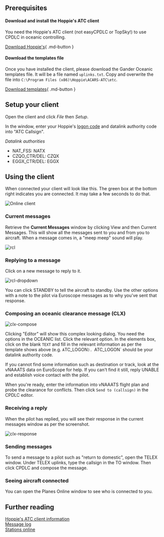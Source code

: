 ## Prerequisites

#### Download and install the Hoppie's ATC client

You need the Hoppie's ATC client (not easyCPDLC or TopSky!) to use CPDLC in oceanic controlling.

[Download Hoppie's](https://www.hoppie.nl/acars/prg/atc/){ .md-button }

#### Download the templates file

Once you have installed the client, please download the Gander Oceanic templates file. It will be a file named `uplinks.txt`. Copy and overwrite the file into `C:\Program Files (x86)\Hoppie\ACARS-ATC\etc`.

[Download templates](https://cdn.ganderoceanic.ca/resources/files/atc/uplink.txt){ .md-button }

## Setup your client

Open the client and click *File* then *Setup*.

In the window, enter your Hoppie's [logon code](https://www.hoppie.nl/acars/system/register.html) and datalink authority code into "ATC Callsign".

*Datalink authorities*

* NAT_FSS: NATX
* CZQO_CTR/DEL: CZQX
* EGGX_CTR/DEL: EGGX

## Using the client

When connected your client will look like this. The green box at the bottom right indicates you are connected. It may take a few seconds to do that.

![Online client](/assets/cpdlc/online.png)

### Current messages

Retrieve the **Current Messages** window by clicking View and then Current Messages. This will show all the messages sent to you and from you to aircraft. When a message comes in, a "meep meep" sound will play.

![rcl](/assets/cpdlc/rcl.png)

### Replying to a message

Click on a new message to reply to it.

![rcl-dropdown](/assets/cpdlc/rcl-dropdown.png)

You can click STANDBY to tell the aircraft to standby. Use the other options with a note to the pilot via Euroscope messages as to why you've sent that response.

### Composing an oceanic clearance message (CLX)

![clx-compose](/assets/cpdlc/clx-editor.png)

Clicking "Editor" will show this complex looking dialog. You need the options in the OCEANIC list. Click the relevant option. In the elements box, click on the blank `TEXT` and fill in the relevant information as per the template shows above (e.g. `A`TC_LOGON`). `ATC_LOGON` should be your datalink authority code.

If you cannot find some information such as destination or track, look at the vNAAATS data on EuroScope for help. If you can't find it still, reply UNABLE and establish voice contact with the pilot.

When you're ready, enter the information into vNAAATS flight plan and probe the clearance for conflicts. Then click `Send to (callsign)` in the CPDLC editor.

### Receiving a reply 

When the pilot has replied, you will see their response in the current messages window as per the screenshot.

![clx-response](/assets/cpdlc/clx-response.png)


### Sending messages

To send a message to a pilot such as "return to domestic", open the TELEX window. Under TELEX uplinks, type the callsign in the TO window. Then click CPDLC and compose the message.

### Seeing aircraft connected

You can open the Planes Online window to see who is connected to you.

## Further reading

[Hoppie's ATC client information](https://www.hoppie.nl/acars/prg/atc/)  
[Message log](https://www.hoppie.nl/acars/system/log.html)  
[Stations online](https://www.hoppie.nl/acars/system/online.html)